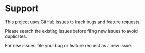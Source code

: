 <!-- u250616 -->

# Support

This project uses GitHub Issues to track bugs and feature requests.

Please search the existing issues before filing new issues to avoid duplicates.

For new issues, file your bug or feature request as a new issue.
